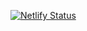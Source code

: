 [![Netlify Status](https://api.netlify.com/api/v1/badges/809bf300-ff7d-41bb-a9f4-fe6874312237/deploy-status)](https://app.netlify.com/sites/alexandertrefz/deploys)

